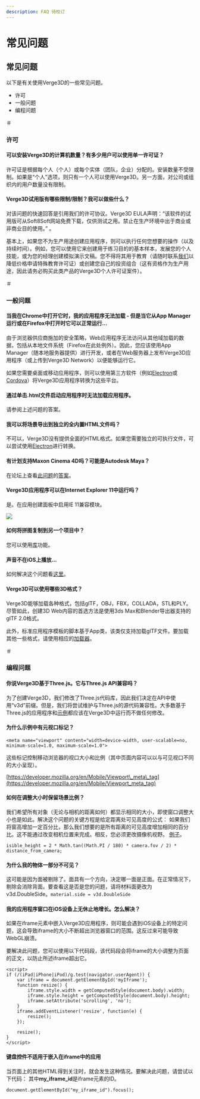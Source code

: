 ```yaml
---
description: FAQ 待校订
---
```


# 常见问题

## 常见问题

以下是有关使用Verge3D的一些常见问题。

* 许可
* 一般问题
* 编程问题

＃

### 许可

#### 可以安装Verge3D的计算机数量？有多少用户可以使用单一许可证？

许可证是根据每个人（个人）或每个实体（团队，企业）分配的。安装数量不受限制。如果是“个人”选项，则只有一个人可以使用Verge3D。另一方面，对公司或组织内的用户数量没有限制。

#### Verge3D试用版有哪些限制/限制？我可以做些什么？

对该问题的快速回答是引用我们的许可协议。Verge3D EULA声明：“该软件的试用版可从Soft8Soft网站免费下载，仅供测试之用。禁止在生产环境中出于商业或非商业目的使用。” 。

基本上，如果您不为生产用途创建应用程序，则可以执行任何您想要的操作（以及持续时间）。例如，您可以使用它来创建用于练习目的的基本样本，发展您的个人技能，或为您的经理创建模拟演示文稿。您不得将其用于教育（请随时联系[我们](https://www.soft8soft.com/contact/)以降低价格申请特殊教育许可证）或创建您自己的投资组合（这有资格作为生产用途，因此请务必购买此类产品的Verge3D个人许可证案件）。

＃

### 一般问题

#### 当我在Chrome中打开它时，我的应用程序无法加载 - 但是当它从App Manager运行或在Firefox中打开时它可以正常运行...

由于浏览器供应商施加的安全策略，Web应用程序无法访问从其他域加载的数据，包括从本地文件系统（Firefox在此处例外）。因此，您应该使用App Manager（随本地服务器提供）进行开发，或者在Web服务器上发布Verge3D应用程序（或上传到Verge3D Network）以便能够运行它。

如果您需要桌面或移动应用程序，则可以使用第三方软件（例如[Electron](https://electronjs.org/)或[Cordova](https://cordova.apache.org/)）将Verge3D应用程序转换为这些平台。

#### 通过单击.html文件启动应用程序时无法加载应用程序。

请参阅上述问题的答案。

#### 我可以将场景导出到独立的全内置HTML文件吗？

不可以，Verge3D没有提供全面的HTML格式。如果您需要独立的可执行文件，可以尝试使用[Electron](https://electronjs.org/)进行转换。

#### 有计划支持Maxon Cinema 4D吗？可能是Autodesk Maya？

在论坛上查看[此问题](https://www.soft8soft.com/topic/verge3d-for-cinema4d-call-for-discussion/)的[答案](https://www.soft8soft.com/topic/verge3d-for-cinema4d-call-for-discussion/)。

#### Verge3D应用程序可以在Internet Explorer 11中运行吗？

是。在应用创建面板中启用IE 11兼容模块。

![](https://www.soft8soft.com/docs/files/faq/ie11-compat-module.jpg)

#### 如何将拼图复制到另一个项目中？

您可以使用[库](https://www.soft8soft.com/docs/manual/en/introduction/Puzzles.html#Library)功能。

#### 声音不在iOS上播放...

如何解决这个问题看[这里](https://www.soft8soft.com/docs/manual/en/introduction/Workflow.html#Audio_)。

#### Verge3D可以使用哪些3D格式？

Verge3D能够加载各种格式，包括glTF，OBJ，FBX，COLLADA，STL和PLY。尽管如此，创建3D Web内容的首选方法是使用3ds Max和Blender导出器支持的glTF 2.0格式。

此外，标准应用程序模板的脚本基于App类，该类仅支持加载glTF文件。要加载其他一些格式，请使用相应的[加载器](https://cdn.soft8soft.com/demo/examples/index.html?q=loader)。

＃

### 编程问题

#### 你说Verge3D基于Three.js。它与Three.js API兼容吗？

为了创建Verge3D，我们修改了Three.js代码库，因此我们决定在API中使用“v3d”前缀。但是，我们将尝试维护与Three.js的源代码兼容性。大多数基于Three.js的应用程序和[示例](https://cdn.soft8soft.com/demo/examples/index.html)都应该在Verge3D中运行而不做任何修改。

#### 为什么示例中有元视口标记？



```
<meta name="viewport" content="width=device-width, user-scalable=no, minimum-scale=1.0, maximum-scale=1.0">
```

这些标记控制移动浏览器的视口大小和比例（其中页面内容可以以与可见视口不同的大小呈现）。

[https://developer.mozilla.org/en/Mobile/Viewport\_meta\_tag](https://developer.mozilla.org/en/Mobile/Viewport_meta_tag)

#### 如何在调整大小时保留场景比例？

我们希望所有对象（无论与相机的距离如何）都显示相同的大小，即使窗口调整大小也是如此。解决这个问题的关键方程是给定距离处可见高度的公式： 如果我们将窗高增加一定百分比，那么我们想要的是所有距离的可见高度增加相同的百分比。这不能通过改变相机位置来完成。相反，您必须更改摄像机视野。 [例子](http://jsfiddle.net/Q4Jpu/)。

```
isible_height = 2 * Math.tan((Math.PI / 180) * camera.fov / 2) * distance_from_camera;
```

#### 为什么我的物体一部分不可见？

这可能是因为面被剔除了。面具有一个方向，决定哪一面是正面。在正常情况下，剔除会消除背面。要查看这是否是您的问题，请将材料面更改为v3d.DoubleSide。`material.side = v3d.DoubleSide`

#### 我的应用程序窗口在iOS设备上无休止地增长。怎么解决？

如果在iframe元素中嵌入Verge3D应用程序，则可能会遇到iOS设备上的特定问题，这会导致iframe的大小不断超出浏览器窗口的范围。这反过来可能导致WebGL崩溃。

要解决此问题，您可以使用以下代码段，该代码段会将iframe的大小调整为页面的正文，以防止所述iframe超出它。

```
<script>
if (/(iPad|iPhone|iPod)/g.test(navigator.userAgent)) {
    var iframe = document.getElementById('myIframe');
    function resize() {
        iframe.style.width = getComputedStyle(document.body).width;
        iframe.style.height = getComputedStyle(document.body).height;
        iframe.setAttribute('scrolling', 'no');
    }
    iframe.addEventListener('resize', function(e) {
        resize();
    });

    resize();
}
</script>
```

#### 键盘控件不适用于嵌入在iframe中的应用

当页面上的其他HTML得到关注时，就会发生这种情况。要解决此问题，请尝试以下代码： 其中**my\_iframe\_id**是iframe元素的ID。

```
document.getElementById("my_iframe_id").focus();
```

